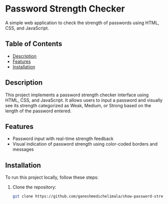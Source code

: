 # Password Strength Checker

A simple web application to check the strength of passwords using HTML, CSS, and JavaScript.

## Table of Contents

- [Description](#description)
- [Features](#features)
- [Installation](#installation)

## Description

This project implements a password strength checker interface using HTML, CSS, and JavaScript. It allows users to input a password and visually see its strength categorized as Weak, Medium, or Strong based on the length of the password entered.


## Features

- Password input with real-time strength feedback
- Visual indication of password strength using color-coded borders and messages

## Installation

To run this project locally, follow these steps:

1. Clone the repository:

   ```bash
   git clone https://github.com/ganeshmedichelimala/show-password-strength.git
